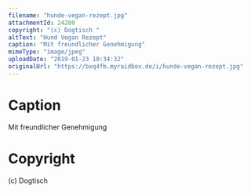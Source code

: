 ```yaml
---
filename: "hunde-vegan-rezept.jpg"
attachmentId: 24280
copyright: "(c) Dogtisch "
altText: "Hund Vegan Rezept"
caption: "Mit freundlicher Genehmigung"
mimeType: "image/jpeg"
uploadDate: "2019-01-23 10:34:32"
originalUrl: "https://bxq4fb.myraidbox.de/i/hunde-vegan-rezept.jpg"
---
```


# Caption

Mit freundlicher Genehmigung

# Copyright

(c) Dogtisch 
